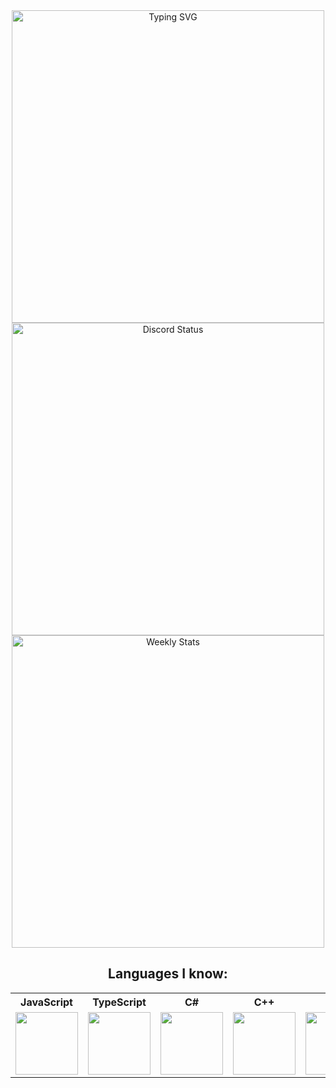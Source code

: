 <div align="center">
	<a href="https://git.io/typing-svg">
		<img width="500px" src="https://readme-typing-svg.demolab.com?font=Fira+Code&pause=500&color=07F774&center=true&vCenter=true&width=500&lines=Hi+there%2C+I'm+Tiaan.;I'm+a+aspiring+web+developer;I'm+also+an+aspiring+software+engineer.;Nice+to+meet+you" alt="Typing SVG" />
	</a>
</div>

<div align="center">
    <a href="https://discord.com/users/734302186644701205" target="_blank">
        <img width="500px" align="center" alt="Discord Status" src="https://lanyard.cnrad.dev/api/734302186644701205?bg=1f1f1f&borderRadius=5px">
    </a>
    <a href="https://wakatime.com/@Tiaansu" target="_blank">
	<img width="500px" align="center" alt="Weekly Stats" src="https://github-readme-stats-git-masterrstaa-rickstaa.vercel.app/api/wakatime?username=Tiaansu&show_icons=true&count_private=true&line_height=40&hide_border=true&theme=vue">
   </a>
</div>

<div align="center">
    <h2>Languages I know:</h2>
    <table>
        <tr>
            <th>JavaScript</th>
            <th>TypeScript</th>
            <th>C#</th>
            <th>C++</th>
            <th>C</th>
        </tr>
        <tr>
            <td><div align="center"><img width="100px" src="https://cdn.jsdelivr.net/gh/devicons/devicon/icons/javascript/javascript-original.svg"></div></td>
            <td><div align="center"><img width="100px" src="https://cdn.jsdelivr.net/gh/devicons/devicon/icons/typescript/typescript-original.svg"></div></td>
            <td><div align="center"><img width="100px" src="https://cdn.jsdelivr.net/gh/devicons/devicon/icons/csharp/csharp-original.svg"></div></td>
            <td><div align="center"><img width="100px" src="https://cdn.jsdelivr.net/gh/devicons/devicon/icons/cplusplus/cplusplus-original.svg"></div></td>
            <td><div align="center"><img width="100px" src="https://cdn.jsdelivr.net/gh/devicons/devicon/icons/c/c-original.svg"></div></td>
        </tr>
    </table>
</div>

<!--<h1 align="center">
  <a href="https://git.io/typing-svg">
    <img src="https://readme-typing-svg.herokuapp.com?font=roboto&duration=5500&center=true&vCenter=true&width=500&lines=Hi+there%2C+I'm+Tiaan;I'm+a+aspiring+Web+Developer;Nice+to+meet+you+%3A)&size=30">
  </a>
</h1>

## Languages and Tools:

<p align="left"> 
	<a href="https://code.visualstudio.com/" target="_blank"> <img width="26px" src="https://cdn.jsdelivr.net/gh/devicons/devicon/icons/vscode/vscode-original.svg"/> </a>
	<a href="https://visualstudio.microsoft.com/downloads/" target="_blank"> <img width="26px" src="https://cdn.jsdelivr.net/gh/devicons/devicon/icons/visualstudio/visualstudio-plain.svg"/> </a>
	<a href="https://github.com/Tiaansu/" target="_blank"> <img width="26px" src="https://cdn.jsdelivr.net/gh/devicons/devicon/icons/html5/html5-original.svg"/> </a>
	<a href="https://github.com/Tiaansu/" target="_blank"> <img width="26px" src="https://cdn.jsdelivr.net/gh/devicons/devicon/icons/css3/css3-original.svg"/> </a>
	<a href="https://github.com/Tiaansu/" target="_blank"> <img width="26px" src="https://cdn.jsdelivr.net/gh/devicons/devicon/icons/javascript/javascript-original.svg"/> </a>
	<a href="https://github.com/Tiaansu/" target="_blank"> <img width="26px" src="https://cdn.jsdelivr.net/gh/devicons/devicon/icons/typescript/typescript-original.svg"/> </a>
	<a href="https://github.com/Tiaansu/" target="_blank"> <img width="26px" src="https://cdn.jsdelivr.net/gh/devicons/devicon/icons/nodejs/nodejs-original.svg"/> </a>
	<a href="https://github.com/Tiaansu/" target="_blank"> <img width="26px" src="https://cdn.jsdelivr.net/gh/devicons/devicon/icons/discordjs/discordjs-original.svg"/> </a>
	<a href="https://github.com/Tiaansu/" target="_blank"> <img width="26px" src="https://cdn.jsdelivr.net/gh/devicons/devicon/icons/mongodb/mongodb-original.svg"/> </a>
    <a href="https://www.mysql.com/" target="_blank"> <img width="26px" src="https://cdn.jsdelivr.net/gh/devicons/devicon/icons/mysql/mysql-original.svg"/> </a>
    <a href="https://git-scm.com/" target="_blank"> <img width="26px" src="https://cdn.jsdelivr.net/gh/devicons/devicon/icons/git/git-original.svg"/> </a> 
</p>-->
